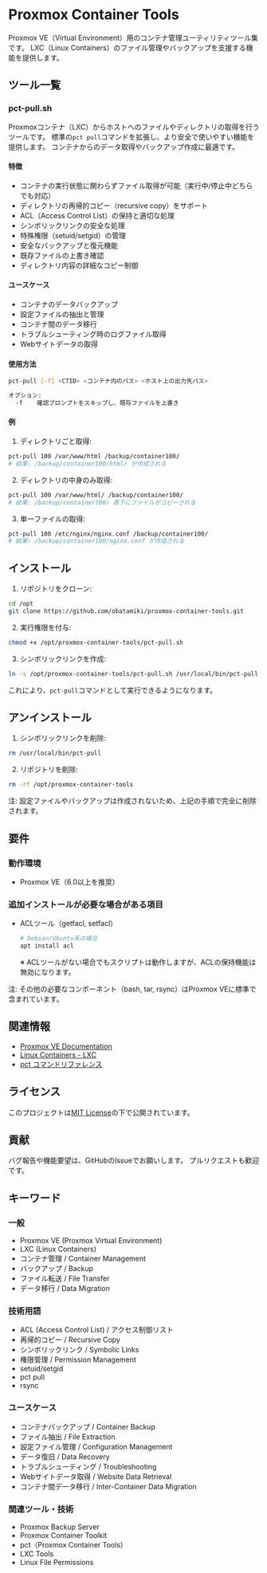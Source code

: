 # Proxmox Container Tools

Proxmox VE（Virtual Environment）用のコンテナ管理ユーティリティツール集です。
LXC（Linux Containers）のファイル管理やバックアップを支援する機能を提供します。

## ツール一覧

### pct-pull.sh

Proxmoxコンテナ（LXC）からホストへのファイルやディレクトリの取得を行うツールです。
標準の`pct pull`コマンドを拡張し、より安全で使いやすい機能を提供します。
コンテナからのデータ取得やバックアップ作成に最適です。

#### 特徴

- コンテナの実行状態に関わらずファイル取得が可能（実行中/停止中どちらでも対応）
- ディレクトリの再帰的コピー（recursive copy）をサポート
- ACL（Access Control List）の保持と適切な処理
- シンボリックリンクの安全な処理
- 特殊権限（setuid/setgid）の管理
- 安全なバックアップと復元機能
- 既存ファイルの上書き確認
- ディレクトリ内容の詳細なコピー制御

#### ユースケース

- コンテナのデータバックアップ
- 設定ファイルの抽出と管理
- コンテナ間のデータ移行
- トラブルシューティング時のログファイル取得
- Webサイトデータの取得

#### 使用方法

```bash
pct-pull [-f] <CTID> <コンテナ内のパス> <ホスト上の出力先パス>

オプション:
  -f    確認プロンプトをスキップし、既存ファイルを上書き
```

#### 例

1. ディレクトリごと取得:
```bash
pct-pull 100 /var/www/html /backup/container100/
# 結果: /backup/container100/html/ が作成される
```

2. ディレクトリの中身のみ取得:
```bash
pct-pull 100 /var/www/html/ /backup/container100/
# 結果: /backup/container100/ 直下にファイルがコピーされる
```

3. 単一ファイルの取得:
```bash
pct-pull 100 /etc/nginx/nginx.conf /backup/container100/
# 結果: /backup/container100/nginx.conf が作成される
```

## インストール

1. リポジトリをクローン:
```bash
cd /opt
git clone https://github.com/obatamiki/proxmox-container-tools.git
```

2. 実行権限を付与:
```bash
chmod +x /opt/proxmox-container-tools/pct-pull.sh
```

3. シンボリックリンクを作成:
```bash
ln -s /opt/proxmox-container-tools/pct-pull.sh /usr/local/bin/pct-pull
```

これにより、`pct-pull`コマンドとして実行できるようになります。

## アンインストール

1. シンボリックリンクを削除:
```bash
rm /usr/local/bin/pct-pull
```

2. リポジトリを削除:
```bash
rm -rf /opt/proxmox-container-tools
```

注: 設定ファイルやバックアップは作成されないため、上記の手順で完全に削除されます。

## 要件

### 動作環境
- Proxmox VE（6.0以上を推奨）

### 追加インストールが必要な場合がある項目
- ACLツール（getfacl, setfacl）
  ```bash
  # Debian/Ubuntu系の場合
  apt install acl
  ```
  ※ ACLツールがない場合でもスクリプトは動作しますが、ACLの保持機能は無効になります。

注: その他の必要なコンポーネント（bash, tar, rsync）はProxmox VEに標準で含まれています。

## 関連情報

- [Proxmox VE Documentation](https://pve.proxmox.com/pve-docs/)
- [Linux Containers - LXC](https://linuxcontainers.org/)
- [pct コマンドリファレンス](https://pve.proxmox.com/pve-docs/pct.1.html)

## ライセンス

このプロジェクトは[MIT License](LICENSE)の下で公開されています。

## 貢献

バグ報告や機能要望は、GitHubのIssueでお願いします。
プルリクエストも歓迎です。

## キーワード

### 一般
- Proxmox VE (Proxmox Virtual Environment)
- LXC (Linux Containers)
- コンテナ管理 / Container Management
- バックアップ / Backup
- ファイル転送 / File Transfer
- データ移行 / Data Migration

### 技術用語
- ACL (Access Control List) / アクセス制御リスト
- 再帰的コピー / Recursive Copy
- シンボリックリンク / Symbolic Links
- 権限管理 / Permission Management
- setuid/setgid
- pct pull
- rsync

### ユースケース
- コンテナバックアップ / Container Backup
- ファイル抽出 / File Extraction
- 設定ファイル管理 / Configuration Management
- データ復旧 / Data Recovery
- トラブルシューティング / Troubleshooting
- Webサイトデータ取得 / Website Data Retrieval
- コンテナ間データ移行 / Inter-Container Data Migration

### 関連ツール・技術
- Proxmox Backup Server
- Proxmox Container Toolkit
- pct（Proxmox Container Tools）
- LXC Tools
- Linux File Permissions 